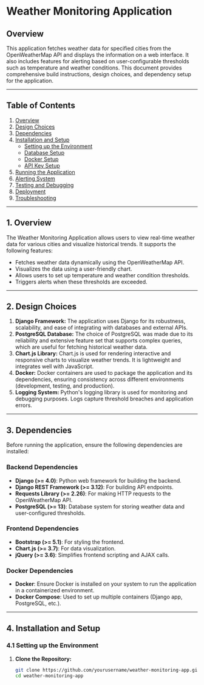 # **Weather Monitoring Application**

## Overview

This application fetches weather data for specified cities from the OpenWeatherMap API and displays the information on a web interface. It also includes features for alerting based on user-configurable thresholds such as temperature and weather conditions. This document provides comprehensive build instructions, design choices, and dependency setup for the application.

---

## **Table of Contents**

1. [Overview](#overview)
2. [Design Choices](#design-choices)
3. [Dependencies](#dependencies)
4. [Installation and Setup](#installation-and-setup)
    - [Setting up the Environment](#setting-up-the-environment)
    - [Database Setup](#database-setup)
    - [Docker Setup](#docker-setup)
    - [API Key Setup](#api-key-setup)
5. [Running the Application](#running-the-application)
6. [Alerting System](#alerting-system)
7. [Testing and Debugging](#testing-and-debugging)
8. [Deployment](#deployment)
9. [Troubleshooting](#troubleshooting)

---

## **1. Overview**

The Weather Monitoring Application allows users to view real-time weather data for various cities and visualize historical trends. It supports the following features:
- Fetches weather data dynamically using the OpenWeatherMap API.
- Visualizes the data using a user-friendly chart.
- Allows users to set up temperature and weather condition thresholds.
- Triggers alerts when these thresholds are exceeded.

---

## **2. Design Choices**

1. **Django Framework:** The application uses Django for its robustness, scalability, and ease of integrating with databases and external APIs.
2. **PostgreSQL Database:** The choice of PostgreSQL was made due to its reliability and extensive feature set that supports complex queries, which are useful for fetching historical weather data.
3. **Chart.js Library:** Chart.js is used for rendering interactive and responsive charts to visualize weather trends. It is lightweight and integrates well with JavaScript.
4. **Docker:** Docker containers are used to package the application and its dependencies, ensuring consistency across different environments (development, testing, and production).
5. **Logging System:** Python's logging library is used for monitoring and debugging purposes. Logs capture threshold breaches and application errors.

---

## **3. Dependencies**

Before running the application, ensure the following dependencies are installed:

### **Backend Dependencies**

- **Django (>= 4.0)**: Python web framework for building the backend.
- **Django REST Framework (>= 3.12)**: For building API endpoints.
- **Requests Library (>= 2.26)**: For making HTTP requests to the OpenWeatherMap API.
- **PostgreSQL (>= 13)**: Database system for storing weather data and user-configured thresholds.

### **Frontend Dependencies**

- **Bootstrap (>= 5.1)**: For styling the frontend.
- **Chart.js (>= 3.7)**: For data visualization.
- **jQuery (>= 3.6)**: Simplifies frontend scripting and AJAX calls.

### **Docker Dependencies**

- **Docker**: Ensure Docker is installed on your system to run the application in a containerized environment.
- **Docker Compose**: Used to set up multiple containers (Django app, PostgreSQL, etc.).

---

## **4. Installation and Setup**

### **4.1 Setting up the Environment**

1. **Clone the Repository:**
   ```bash
   git clone https://github.com/yourusername/weather-monitoring-app.git
   cd weather-monitoring-app
